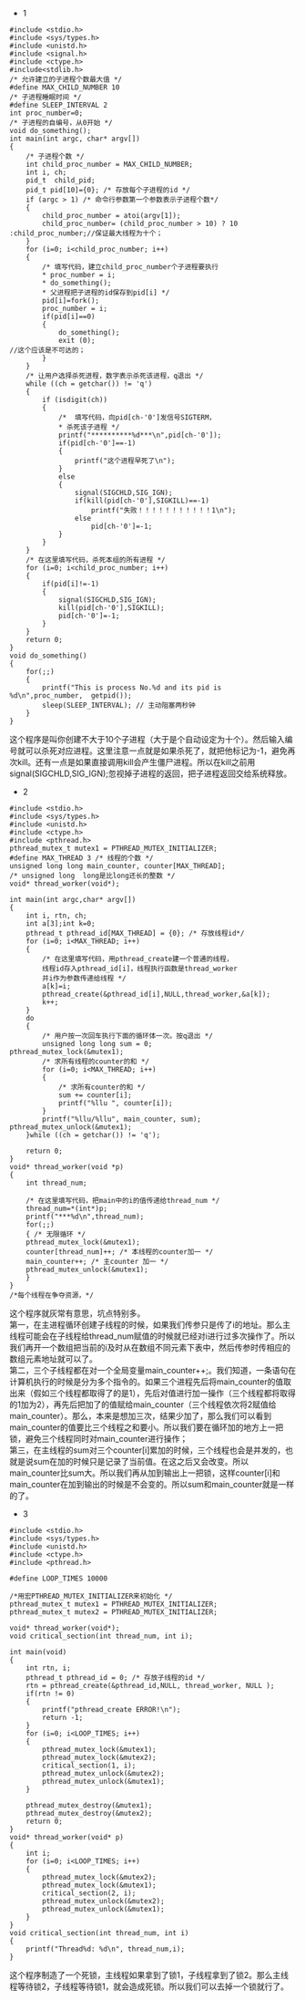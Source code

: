
- 1  
```
#include <stdio.h>
#include <sys/types.h>
#include <unistd.h>
#include <signal.h>
#include <ctype.h>
#include<stdlib.h>
/* 允许建立的子进程个数最大值 */
#define MAX_CHILD_NUMBER 10
/* 子进程睡眠时间 */
#define SLEEP_INTERVAL 2
int proc_number=0;
/* 子进程的自编号，从0开始 */
void do_something();
int main(int argc, char* argv[])
{
    /* 子进程个数 */
    int child_proc_number = MAX_CHILD_NUMBER;
    int i, ch;
    pid_t  child_pid;
    pid_t pid[10]={0}; /* 存放每个子进程的id */
    if (argc > 1) /* 命令行参数第一个参数表示子进程个数*/
    {
        child_proc_number = atoi(argv[1]);
        child_proc_number= (child_proc_number > 10) ? 10 :child_proc_number;//保证最大线程为十个；
    }
    for (i=0; i<child_proc_number; i++)
    {
        /* 填写代码，建立child_proc_number个子进程要执行
        * proc_number = i;
        * do_something();
        * 父进程把子进程的id保存到pid[i] */
        pid[i]=fork();
        proc_number = i;
        if(pid[i]==0)
        {
            do_something();
            exit (0);                                                         //这个应该是不可达的；
        }
    }
    /* 让用户选择杀死进程，数字表示杀死该进程，q退出 */
    while ((ch = getchar()) != 'q')
    {
        if (isdigit(ch))
        {
            /*  填写代码，向pid[ch-'0']发信号SIGTERM，
            * 杀死该子进程 */
            printf("**********%d***\n",pid[ch-'0']);
            if(pid[ch-'0']==-1)
            {
                printf("这个进程早死了\n");
            }
            else
            {
                signal(SIGCHLD,SIG_IGN);
                if(kill(pid[ch-'0'],SIGKILL)==-1)
                    printf("失败！！！！！！！！！！！1\n");
                else
                    pid[ch-'0']=-1;
            }
        }
    }
    /* 在这里填写代码，杀死本组的所有进程 */
    for (i=0; i<child_proc_number; i++)
    {
        if(pid[i]!=-1)
        {
            signal(SIGCHLD,SIG_IGN);
            kill(pid[ch-'0'],SIGKILL);
            pid[ch-'0']=-1;
        }
    }
    return 0;
}
void do_something()
{
    for(;;)
    {
        printf("This is process No.%d and its pid is %d\n",proc_number,  getpid());
        sleep(SLEEP_INTERVAL); // 主动阻塞两秒钟
    }
}
```  
这个程序是叫你创建不大于10个子进程（大于是个自动设定为十个）。然后输入编号就可以杀死对应进程。这里注意一点就是如果杀死了，就把他标记为-1，避免再次kill。还有一点是如果直接调用kill会产生僵尸进程。所以在kill之前用signal(SIGCHLD,SIG_IGN);忽视掉子进程的返回，把子进程返回交给系统释放。
- 2  
```  
#include <stdio.h>
#include <sys/types.h>
#include <unistd.h>
#include <ctype.h>
#include <pthread.h>
pthread_mutex_t mutex1 = PTHREAD_MUTEX_INITIALIZER;
#define MAX_THREAD 3 /* 线程的个数 */
unsigned long long main_counter, counter[MAX_THREAD];
/* unsigned long  long是比long还长的整数 */
void* thread_worker(void*);

int main(int argc,char* argv[])
{
    int i, rtn, ch;
    int a[3];int k=0;
    pthread_t pthread_id[MAX_THREAD] = {0}; /* 存放线程id*/
    for (i=0; i<MAX_THREAD; i++)
    {
        /* 在这里填写代码，用pthread_create建一个普通的线程，
        线程id存入pthread_id[i]，线程执行函数是thread_worker
        并i作为参数传递给线程 */
        a[k]=i;
        pthread_create(&pthread_id[i],NULL,thread_worker,&a[k]);
        k++;
    }
    do
    {
        /* 用户按一次回车执行下面的循环体一次。按q退出 */
        unsigned long long sum = 0;
pthread_mutex_lock(&mutex1);
        /* 求所有线程的counter的和 */
        for (i=0; i<MAX_THREAD; i++)
        {
            /* 求所有counter的和 */
            sum += counter[i];
            printf("%llu ", counter[i]);
        }
        printf("%llu/%llu", main_counter, sum);
pthread_mutex_unlock(&mutex1);
    }while ((ch = getchar()) != 'q');

    return 0;
}
void* thread_worker(void *p)
{
    int thread_num;

    /* 在这里填写代码，把main中的i的值传递给thread_num */
    thread_num=*(int*)p;
    printf("***%d\n",thread_num);
    for(;;)
    { /* 无限循环 */
    pthread_mutex_lock(&mutex1);
    counter[thread_num]++; /* 本线程的counter加一 */
    main_counter++; /* 主counter 加一 */
    pthread_mutex_unlock(&mutex1);
    }
}
/*每个线程在争夺资源，*/
```  
这个程序就灰常有意思，坑点特别多。  
第一，在主进程循环创建子线程的时候，如果我们传参只是传了i的地址。那么主线程可能会在子线程给thread_num赋值的时候就已经对i进行过多次操作了。所以我们再开一个数组把当前的i及时从在数组不同元素下表中，然后传参时传相应的数组元素地址就可以了。  
第二，三个子线程都在对一个全局变量main_counter++;。我们知道，一条语句在计算机执行的时候是分为多个指令的。如果三个进程先后将main_counter的值取出来（假如三个线程都取得了的是1），先后对值进行加一操作（三个线程都将取得的1加为2），再先后把加了的值赋给main_counter（三个线程依次将2赋值给main_counter）。那么，本来是想加三次，结果少加了，那么我们可以看到main_counter的值要比三个线程之和要小。所以我们要在循环加的地方上一把锁，避免三个线程同时对main_counter进行操作；  
第三，在主线程的sum对三个counter[i]累加的时候，三个线程也会是并发的，也就是说sum在加的时候只是记录了当前值。在这之后又会改变。所以main_counter比sum大。所以我们再从加到输出上一把锁，这样counter[i]和main_counter在加到输出的时候是不会变的。所以sum和main_counter就是一样的了。  
- 3  
```  
#include <stdio.h>
#include <sys/types.h>
#include <unistd.h>
#include <ctype.h>
#include <pthread.h>

#define LOOP_TIMES 10000

/*用宏PTHREAD_MUTEX_INITIALIZER来初始化 */
pthread_mutex_t mutex1 = PTHREAD_MUTEX_INITIALIZER;
pthread_mutex_t mutex2 = PTHREAD_MUTEX_INITIALIZER;

void* thread_worker(void*);
void critical_section(int thread_num, int i);

int main(void)
{
    int rtn, i;
    pthread_t pthread_id = 0; /* 存放子线程的id */
    rtn = pthread_create(&pthread_id,NULL, thread_worker, NULL );
    if(rtn != 0)
    {
        printf("pthread_create ERROR!\n");
        return -1;
    }
    for (i=0; i<LOOP_TIMES; i++)
    {
        pthread_mutex_lock(&mutex1);
        pthread_mutex_lock(&mutex2);
        critical_section(1, i);
        pthread_mutex_unlock(&mutex2);
        pthread_mutex_unlock(&mutex1);
    }

    pthread_mutex_destroy(&mutex1);
    pthread_mutex_destroy(&mutex2);
    return 0;
}
void* thread_worker(void* p)
{
    int i;
    for (i=0; i<LOOP_TIMES; i++)
    {
        pthread_mutex_lock(&mutex2);
        pthread_mutex_lock(&mutex1);
        critical_section(2, i);
        pthread_mutex_unlock(&mutex2);
        pthread_mutex_unlock(&mutex1);
    }
}
void critical_section(int thread_num, int i)
{
    printf("Thread%d: %d\n", thread_num,i);
}

```  
这个程序制造了一个死锁，主线程如果拿到了锁1，子线程拿到了锁2。那么主线程等待锁2，子线程等待锁1，就会造成死锁。所以我们可以去掉一个锁就行了。  



